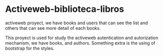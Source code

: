 # Activeweb-biblioteca-libros

activeweb proyect, we have books and users that can see the list and others that can see more detail of each books.

This proyect is used for study the activeweb autentication and autorization mechanism, we have books, and authors.
Something extra is the using of bootstrap for the styles.
